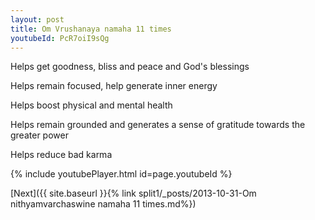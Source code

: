 ```yaml
---
layout: post
title: Om Vrushanaya namaha 11 times
youtubeId: PcR7oiI9sQg
---
```

 
 
Helps get goodness, bliss and peace and God's blessings
 
Helps remain focused, help generate inner energy 
 
Helps boost physical and mental health 
 
Helps remain grounded and generates a sense of gratitude towards the greater power 
 
Helps reduce bad karma
 
 
 
 


{% include youtubePlayer.html id=page.youtubeId %}
 
[Next]({{ site.baseurl }}{% link  split1/_posts/2013-10-31-Om nithyamvarchaswine namaha 11 times.md%})
 
